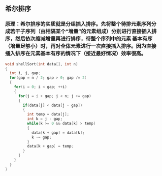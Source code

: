 ## 希尔排序

### 原理：希尔排序的实质就是分组插入排序。先将整个待排元素序列分成若干子序列（由相隔某个“增量”的元素组成）分别进行直接插入排序，然后依次缩减增量再进行排序，待整个序列中的元素 基本有序（增量足够小）时，再对全体元素进行一次直接插入排序。因为直接插入排序在元素基本有序的情况下（接近最好情况）效率很高。

```cpp
void shellSort(int data[], int n)
{
  int i, j, gap;
  for(gap = n / 2; gap > 0; gap /= 2)
  {
    for(i = 0; i < gap; ++i)
    {
      for(j = i + gap; j < n; j += gap)
      {
        if(data[j] < data[j - gap])
        {
          int temp = data[j];
          int k = j - gap;
          while(k >= 0 && data[k] > temp)
          {
            data[k + gap] = data[k];
            k -= gap;
          }
          data[k + gap] = temp;
        }
      }
    }
  }
}
```
